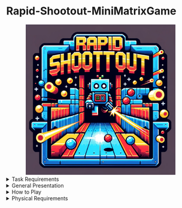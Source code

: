 # Rapid-Shootout-MiniMatrixGame
<div align="center"><img src="rapid_shootout_logo_dalle.png" width="400" height="400"></div>

<details>
<summary>
Task Requirements
</summary>
This game was developed as part of the homeworks for the course "Introduction to Robotics" at the University of Bucharest.
The task for this homework was to develop a game that uses an 8x8 LED matrix and an LCD display. The game should be controlled by a joystick and buttons and should provide the user with a menu and a way of progressing in the game.
</details>

<details>
<summary>
General Presentation
</summary>
The game is a one-player shooter, where the player is spawned randomly in a room and has to shoot walls in order to be able to enter other ones. Walls are generated automatically and each one gives points based on the difficulty chosen by the player. The game ends when the player runs out of lives, destroys all the walls or runs out of time. Bullets come back after not hitting a wall and going out of the room, endangering the lives of the user. The player also has the chance to get streaks of destroyed walls, that double the points. During the last five seconds of the round, the current room gets shut and the points double, giving the chance to the player to shoot uninterruptedly, not fearing losing lives. This also means that entering a full room before the end, but not too soon, gives them an edge.
</details>

<details>
<summary>
How to Play
</summary>
  <details style="margin-left: 20px;">
    <summary>
    Menu Navigation
    </summary>
    <ul>
      <li>Scrolling through the menu is done with the joystick, by moving it up and down.</li>
      <li>Selecting an option is done by pressing the button or by moving the joystick to the right.</li>
      <li>Going back to the previous menu is done by moving the joystick to the left.</li>
      <li>!The play option may not be selected via the joystick, in order to not start the game by mistake.</li>
    </ul>
    </details>

  <details style="margin-left: 20px;">
    <summary>
    Game Controls
    </summary>
    <ul>
      <li>Moving the player is done by moving the joystick in the desired direction.</li>
      <li>Shooting is done by pressing the button, and the bullet will take the last direction of the player.</li>
    </ul>
    </details>

  <details style="margin-left: 20px;">
    <summary>
    Game Rules and Player Bonuses
    </summary>
    <ul>
      <li>Each wall values 1p, 2p or 3p, based on the difficulty of the round: Easy, Medium, Hard</li>
      <li>Each round lasts for 90s, 60s or 30s, based on the difficulty of the round: Easy, Medium, Hard</li>
      <li>The player has 5, 4 or 3 lives, based on the difficulty of the round: Easy, Medium, Hard</li>
      <li>The player navigates the rooms by going out of the matrix bounds</li>
      <li>Bullets travel the current matrix by returning in bounds, on the other side, after exiting it</li>
      <li>A streak can be obtained by shooting walls in order, with less than 900ms between them. This will double their values.</li>
      <li>During the last 5 seconds of each round, the room gets locked and the player cannot leave the room. The points are doubled during this moment.</li>
    </ul>
    </details>

</details>

<details>
<summary>
Physical Requirements
</summary>
  - Arduino Board
  - Breadboard
  - 8x8 LED Matrix
  - Joystick
  - Button
  - Buzzer
  - 2x 10 kOhm Resistor for pull-down
  - 20 kOhm Resistor for LED Matrix
  - 100 uF Electroytic Capacitor
  - 0.1 uF Ceramic Capacitor
  - Wires
</details>